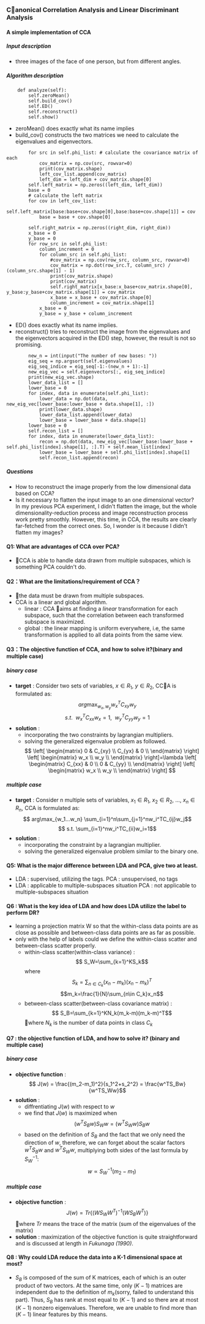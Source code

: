 ### Canonical Correlation Analysis and Linear Discriminant Analysis

#### A simple implementation of CCA
##### Input description
- three images of the face of one person, but from different angles.
##### Algorithm description
```
    def analyze(self):
        self.zeroMean()
        self.build_cov()
        self.ED()
        self.reconstruct()
        self.show()
```
- zeroMean() does exactly what its name implies
- build_cov() constructs the two matrices we need to calculate the eigenvalues and eigenvectors.
```
        for src in self.phi_list: # calculate the covariance matrix of each
            cov_matrix = np.cov(src, rowvar=0)
            print(cov_matrix.shape)
            left_cov_list.append(cov_matrix)
            left_dim = left_dim + cov_matrix.shape[0]
        self.left_matrix = np.zeros((left_dim, left_dim))
        base = 0
        # calculate the left matrix
        for cov in left_cov_list:
            self.left_matrix[base:base+cov.shape[0],base:base+cov.shape[1]] = cov
            base = base + cov.shape[0]
```
```
        self.right_matrix = np.zeros((right_dim, right_dim))
        x_base = 0
        y_base = 0
        for row_src in self.phi_list:
            column_increment = 0
            for column_src in self.phi_list:
                #cov_matrix = np.cov(row_src, column_src, rowvar=0)
                cov_matrix = np.dot(row_src.T, column_src) / (column_src.shape[1] - 1)
                print(cov_matrix.shape)
                print(cov_matrix)
                self.right_matrix[x_base:x_base+cov_matrix.shape[0], y_base:y_base+cov_matrix.shape[1]] = cov_matrix
                x_base = x_base + cov_matrix.shape[0]
                column_increment = cov_matrix.shape[1]
            x_base = 0
            y_base = y_base + column_increment
```
- ED() does exactly what its name implies.
- reconstruct() tries to reconstruct the image from the eigenvalues and the eigenvectors acquired in the ED() step, however, the result is not so promising.
```
        new_n = int(input("The number of new bases: "))
        eig_seq = np.argsort(self.eigenvalues)
        eig_seq_indice = eig_seq[-1:-(new_n + 1):-1]
        new_eig_vec = self.eigenvectors[:, eig_seq_indice]
        print(new_eig_vec.shape)
        lower_data_list = []
        lower_base = 0
        for index, data in enumerate(self.phi_list):
            lower_data = np.dot(data, new_eig_vec[lower_base:lower_base + data.shape[1], :])
            print(lower_data.shape)
            lower_data_list.append(lower_data)
            lower_base = lower_base + data.shape[1]
        lower_base = 0
        self.recon_list = []
        for index, data in enumerate(lower_data_list):
            recon = np.dot(data, new_eig_vec[lower_base:lower_base + self.phi_list[index].shape[1], :].T) + self.mean_list[index]
            lower_base = lower_base + self.phi_list[index].shape[1]
            self.recon_list.append(recon)
```

##### Questions
- How to reconstruct the image properly from the low dimensional data based on CCA?
- Is it necessary to flatten the input image to an one dimensional vector? In my previous PCA experiment, I didn't flatten the image, but the whole dimensionality-reduction process and image reconstruction process work pretty smoothly. However, this time, in CCA, the results are clearly far-fetched from the correct ones. So, I wonder is it because I didn't flatten my images?


#### Q1: What are advantages of CCA over PCA?
- CCA is able to handle data drawn from multiple subspaces,  which is something PCA couldn't do.

#### Q2：What are the limitations/requirement of CCA？
- the data must be drawn from multiple subspaces.
- CCA is a linear and global algorithm.
    - linear : CCA aims at finding a *linear* transformation for each subspace, such that the correlation between each transformed subspace is maximized.
    - global : the linear mapping is uniform everywhere, i.e, the same transformation is applied to all data points from the same view.

#### Q3：The objective function of CCA, and how to solve it?(binary and multiple case)
##### binary case
- **target** : Consider two sets of variables, $x\in R_1$, $y\in R_2$, CCA is formulated as:
$$arg\max_{w_x, w_y}w_x^TC_{xy}w_y$$
$$s.t.\ \ w_x^TC_{xx}w_x=1, \ \ w_y^TC_{yy}w_y=1 $$
- **solution** : 
    - incorporating the two constraints by lagrangian multipliers.
    - solving the generalized eigenvalue problem as followed.
    $$ \left[
        \begin{matrix} 
        0 & C_{xy} \\
        C_{yx} & 0 \\
        \end{matrix}
        \right] \left[
                \begin{matrix}
                w_x \\
                w_y \\
                \end{matrix}
                \right]=\lambda \left[
                                \begin{matrix}
                                C_{xx} & 0 \\
                                0 & C_{yy} \\
                                \end{matrix}
                                \right] \left[
                                        \begin{matrix}
                                        w_x \\
                                        w_y \\
                                        \end{matrix}
                                        \right] $$

##### multiple case
- **target** : Consider n multiple sets of variables, $x_1\in R_1$, $x_2\in R_2$, ..., $x_n\in R_n$, CCA is formulated as:
$$ arg\max_{w_1...w_n} \sum_{i=1}^n\sum_{j=1}^nw_i^TC_{ij}w_j$$
$$ s.t. \sum_{i=1}^nw_i^TC_{ii}w_i=1$$
- **solution** : 
    - incorporating the constraint by a lagrangian multiplier.
    - solving the generalized eigenvalue problem similar to the binary one.

#### Q5: What is the major difference between LDA and PCA, give two at least.
- LDA : supervised, utilizing the tags.
PCA : unsupervised, no tags
- LDA : applicable to multiple-subspaces situation
PCA : not applicable to multiple-subspaces situation

#### Q6 : What is the key idea of LDA and how does LDA utilize the label to perform DR?
- learning a projection matrix W so that the within-class data points are as close as possible and between-class data points are as far as possible.
- only with the help of labels could we define the within-class scatter and between-class scatter properly.
    - within-class scatter(within-class variance) : 
    $$ S_W=\sum_{k=1}^KS_k$$
    where
    $$ S_k=\sum_{n\in C_k}(x_n-m_k)(x_n-m_k)^T$$
    $$m_k=\frac{1}{N}\sum_{n\in C_k}x_n$$
    - between-class scatter(between-class covariance matrix) : 
    $$ S_B=\sum_{k=1}^KN_k(m_k-m)(m_k-m)^T$$
    where $N_k$ is the number of data points in class $C_k$

#### Q7 : the objective function of LDA, and how to solve it? (binary and multiple case)
##### binary case
- **objective function** : $$ J(w) = \frac{(m_2-m_1)^2}{s_1^2+s_2^2} = \frac{w^TS_Bw}{w^TS_Ww}$$
- **solution** : 
    - diffrentiating $J(w)$ with respect to $w$
    - we find that $J(w)$ is maximized when
    $$ (w^TS_Bw)S_Ww=(w^TS_Ww)S_Bw$$
    - based on the definition of $S_B$ and the fact that we only need the direction of $w$, therefore, we can forget about the scalar factors $w^TS_Bw$ and $w^TS_Ww$, multiplying both sides of the last formula by $S_W^{-1}$:
    $$ w\propto S_W^{-1}(m_2-m_1)$$
##### multiple case
- **objective function** : 
    $$J(w) = Tr\{(WS_WW^T)^{-1}(WS_BW^T)\} $$
    where $Tr$ means the trace of the matrix (sum of the eigenvalues of the matrix)
- **solution** : maximization of the objective function is quite straightforward and is discussed at length in *Fukunaga (1990)*.

#### Q8 : Why could LDA reduce the data into a K-1 dimensional space at most?
- $S_B$ is composed of the sum of K matrices, each of which is an outer product of two vectors. At the same time, only $(K-1)$ matrices are independent due to the definition of $m_k$(sorry, failed to understand this part). Thus, $S_B$ has rank at most equal to $(K-1)$ and so there are at most $(K-1)$ nonzero eigenvalues. Therefore, we are unable to find more than $(K-1)$ linear features by this means.

